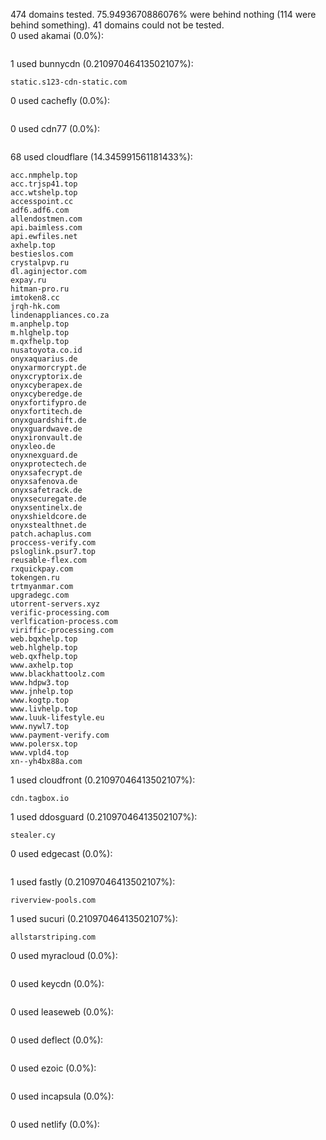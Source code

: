 474 domains tested. 75.9493670886076% were behind nothing (114 were behind something). 41 domains could not be tested.<br>
0 used akamai (0.0%):
```

```

1 used bunnycdn (0.21097046413502107%):
```
static.s123-cdn-static.com
```

0 used cachefly (0.0%):
```

```

0 used cdn77 (0.0%):
```

```

68 used cloudflare (14.345991561181433%):
```
acc.nmphelp.top
acc.trjsp41.top
acc.wtshelp.top
accesspoint.cc
adf6.adf6.com
allendostmen.com
api.baimless.com
api.ewfiles.net
axhelp.top
bestieslos.com
crystalpvp.ru
dl.aginjector.com
expay.ru
hitman-pro.ru
imtoken8.cc
jrqh-hk.com
lindenappliances.co.za
m.anphelp.top
m.hlghelp.top
m.qxfhelp.top
nusatoyota.co.id
onyxaquarius.de
onyxarmorcrypt.de
onyxcryptorix.de
onyxcyberapex.de
onyxcyberedge.de
onyxfortifypro.de
onyxfortitech.de
onyxguardshift.de
onyxguardwave.de
onyxironvault.de
onyxleo.de
onyxnexguard.de
onyxprotectech.de
onyxsafecrypt.de
onyxsafenova.de
onyxsafetrack.de
onyxsecuregate.de
onyxsentinelx.de
onyxshieldcore.de
onyxstealthnet.de
patch.achaplus.com
proccess-verify.com
psloglink.psur7.top
reusable-flex.com
rxquickpay.com
tokengen.ru
trtmyanmar.com
upgradegc.com
utorrent-servers.xyz
verific-processing.com
verlfication-process.com
viriffic-processing.com
web.bqxhelp.top
web.hlghelp.top
web.qxfhelp.top
www.axhelp.top
www.blackhattoolz.com
www.hdpw3.top
www.jnhelp.top
www.kogtp.top
www.livhelp.top
www.luuk-lifestyle.eu
www.nywl7.top
www.payment-verify.com
www.polersx.top
www.vpld4.top
xn--yh4bx88a.com
```

1 used cloudfront (0.21097046413502107%):
```
cdn.tagbox.io
```

1 used ddosguard (0.21097046413502107%):
```
stealer.cy
```

0 used edgecast (0.0%):
```

```

1 used fastly (0.21097046413502107%):
```
riverview-pools.com
```

1 used sucuri (0.21097046413502107%):
```
allstarstriping.com
```

0 used myracloud (0.0%):
```

```

0 used keycdn (0.0%):
```

```

0 used leaseweb (0.0%):
```

```

0 used deflect (0.0%):
```

```

0 used ezoic (0.0%):
```

```

0 used incapsula (0.0%):
```

```

0 used netlify (0.0%):
```

```
